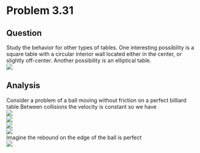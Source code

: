 # Problem 3.31
## Question
Study the behavior for other types of tables. One interesting possibility is a square table with a circular interior wall located either in the center, or slightly off-center. Another possibility is an elliptical table.  
![](https://github.com/Monotone1997/computationalphysics_N2015301020041/blob/master/Exercise_09/1.png)  
## Analysis
Consider a problem of a ball moving without friction on a perfect billiard table.Between collisions the velocity is constant so we have  
![](https://github.com/Monotone1997/computationalphysics_N2015301020041/blob/master/Exercise_09/a.png)  
![](https://github.com/Monotone1997/computationalphysics_N2015301020041/blob/master/Exercise_09/b.png)  
![](https://github.com/Monotone1997/computationalphysics_N2015301020041/blob/master/Exercise_09/c.png)  
![](https://github.com/Monotone1997/computationalphysics_N2015301020041/blob/master/Exercise_09/d.png)  
Imagine the rebound on the edge of the ball is perfect  
![](https://github.com/Monotone1997/computationalphysics_N2015301020041/blob/master/Exercise_09/2.jpg)
